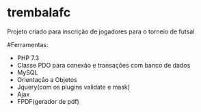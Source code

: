 # trembalafc 

Projeto criado para inscrição de jogadores para o torneio de futsal

#Ferramentas:

- PHP 7.3
- Classe PDO para conexão e transações com banco de dados
- MySQL
- Orientação a Objetos
- Jquery(com os plugins validate e mask)
- Ajax
- FPDF(gerador de pdf)
 
